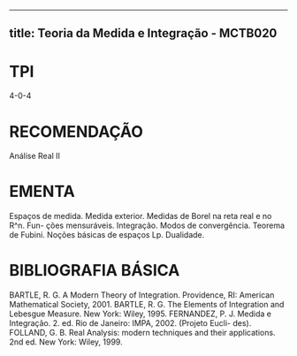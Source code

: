 
---
title: Teoria da Medida e Integração - MCTB020 
---

# TPI

4-0-4

# RECOMENDAÇÃO

Análise Real II

# EMENTA

Espaços de medida. Medida exterior. Medidas de Borel na reta real e no R^n. Fun- ções mensuráveis. Integração. Modos de convergência. Teorema de Fubini. Noções básicas de espaços Lp. Dualidade.

# BIBLIOGRAFIA BÁSICA

BARTLE, R. G. A Modern Theory of Integration. Providence, RI: American Mathematical Society, 2001.
BARTLE, R. G. The Elements of Integration and Lebesgue Measure. New York: Wiley, 1995.
FERNANDEZ, P. J. Medida e Integração. 2. ed. Rio de Janeiro: IMPA, 2002. (Projeto Eucli- des).
FOLLAND, G. B. Real Analysis: modern techniques and their applications. 2nd ed. New York: Wiley, 1999.
        